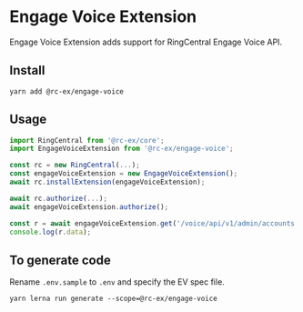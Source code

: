 # Engage Voice Extension

Engage Voice Extension adds support for RingCentral Engage Voice API.


## Install

```
yarn add @rc-ex/engage-voice
```


## Usage

```ts
import RingCentral from '@rc-ex/core';
import EngageVoiceExtension from '@rc-ex/engage-voice';

const rc = new RingCentral(...);
const engageVoiceExtension = new EngageVoiceExtension();
await rc.installExtension(engageVoiceExtension);

await rc.authorize(...);
await engageVoiceExtension.authorize();

const r = await engageVoiceExtension.get('/voice/api/v1/admin/accounts');
console.log(r.data);
```


## To generate code

Rename `.env.sample` to `.env` and specify the EV spec file.

```
yarn lerna run generate --scope=@rc-ex/engage-voice
```
